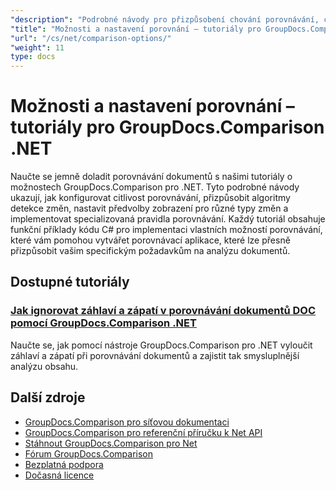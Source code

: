 ```yaml
---
"description": "Podrobné návody pro přizpůsobení chování porovnávání, citlivosti a možností zobrazení pomocí GroupDocs.Comparison pro .NET."
"title": "Možnosti a nastavení porovnání – tutoriály pro GroupDocs.Comparison .NET"
"url": "/cs/net/comparison-options/"
"weight": 11
type: docs
---
```

# Možnosti a nastavení porovnání – tutoriály pro GroupDocs.Comparison .NET

Naučte se jemně doladit porovnávání dokumentů s našimi tutoriály o možnostech GroupDocs.Comparison pro .NET. Tyto podrobné návody ukazují, jak konfigurovat citlivost porovnávání, přizpůsobit algoritmy detekce změn, nastavit předvolby zobrazení pro různé typy změn a implementovat specializovaná pravidla porovnávání. Každý tutoriál obsahuje funkční příklady kódu C# pro implementaci vlastních možností porovnávání, které vám pomohou vytvářet porovnávací aplikace, které lze přesně přizpůsobit vašim specifickým požadavkům na analýzu dokumentů.

## Dostupné tutoriály

### [Jak ignorovat záhlaví a zápatí v porovnávání dokumentů DOC pomocí GroupDocs.Comparison .NET](./groupdocs-comparison-net-ignore-headers-footers/)
Naučte se, jak pomocí nástroje GroupDocs.Comparison pro .NET vyloučit záhlaví a zápatí při porovnávání dokumentů a zajistit tak smysluplnější analýzu obsahu.

## Další zdroje

- [GroupDocs.Comparison pro síťovou dokumentaci](https://docs.groupdocs.com/comparison/net/)
- [GroupDocs.Comparison pro referenční příručku k Net API](https://reference.groupdocs.com/comparison/net/)
- [Stáhnout GroupDocs.Comparison pro Net](https://releases.groupdocs.com/comparison/net/)
- [Fórum GroupDocs.Comparison](https://forum.groupdocs.com/c/comparison)
- [Bezplatná podpora](https://forum.groupdocs.com/)
- [Dočasná licence](https://purchase.groupdocs.com/temporary-license/)